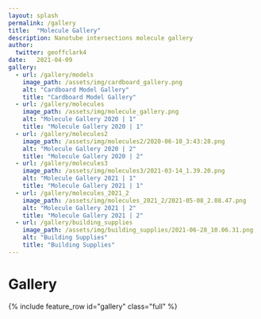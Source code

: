 ```yaml
---
layout: splash
permalink: /gallery
title:  "Molecule Gallery"
description: Nanotube intersections molecule gallery
author:
  twitter: geoffclark4
date:   2021-04-09
gallery:
  - url: /gallery/models
    image_path: /assets/img/cardboard_gallery.png
    alt: "Cardboard Model Gallery"
    title: "Cardboard Model Gallery"
  - url: /gallery/molecules
    image_path: /assets/img/molecule_gallery.png
    alt: "Molecule Gallery 2020 | 1"
    title: "Molecule Gallery 2020 | 1"
  - url: /gallery/molecules2
    image_path: /assets/img/molecules2/2020-06-10_3:43:28.png
    alt: "Molecule Gallery 2020 | 2"
    title: "Molecule Gallery 2020 | 2"
  - url: /gallery/molecules3
    image_path: /assets/img/molecules3/2021-03-14_1.39.20.png
    alt: "Molecule Gallery 2021 | 1"
    title: "Molecule Gallery 2021 | 1"
  - url: /gallery/molecules_2021_2
    image_path: /assets/img/molecules_2021_2/2021-05-08_2.08.47.png
    alt: "Molecule Gallery 2021 | 2"
    title: "Molecule Gallery 2021 | 2"
  - url: /gallery/building_supplies
    image_path: /assets/img/building_supplies/2021-06-28_10.06.31.png
    alt: "Building Supplies"
    title: "Building Supplies"
---
```


# Gallery

{% include feature_row id="gallery" class="full" %}
